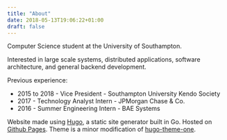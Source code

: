 ```yaml
---
title: "About"
date: 2018-05-13T19:06:22+01:00
draft: false
---
```


Computer Science student at the University of Southampton.

Interested in large scale systems, distributed applications, software architecture, and general backend development.

Previous experience:

* 2015 to 2018 - Vice President - Southampton University Kendo Society 
* 2017 - Technology Analyst Intern - JPMorgan Chase & Co.
* 2016 - Summer Engineering Intern - BAE Systems

Website made using [Hugo](https://gohugo.io/), a static site generator built in Go. Hosted on [Github Pages](https://pages.github.com/). Theme is a minor modification of [hugo-theme-one](https://github.com/resugary/hugo-theme-one).
